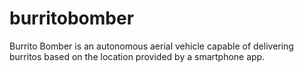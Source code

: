 burritobomber
=============

Burrito Bomber is an autonomous aerial vehicle capable of delivering burritos based on the location provided by a smartphone app.